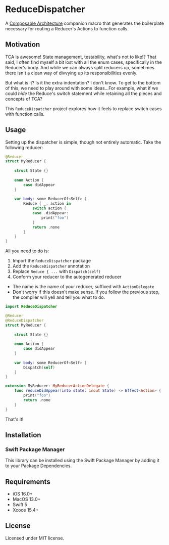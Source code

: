 # ReduceDispatcher
A [Composable Architecture](https://github.com/pointfreeco/swift-composable-architecture) companion 
macro that generates the boilerplate necessary for routing a Reducer's Actions to function calls.

## Motivation
TCA is awesome! State management, testability, what's not to like!? That said, I often find 
myself a bit lost with all the enum cases, specifically in the Reducer's body. And while we can 
always split reducers up, sometimes there isn't a clean way of divvying up its responsibilities evenly.

But what is it? Is it the extra indentation? I don't know. To get to the bottom of this, we need to play 
around with some ideas...For example, what if we could _hide_ the Reduce's switch statement while retaining 
all the pieces and concepts of TCA?

This `ReduceDispatcher` project explores how it feels to replace switch cases with function calls.

## Usage

Setting up the dispatcher is simple, though not entirely automatic. Take the following reducer:

```swift
@Reducer
struct MyReducer {
    
    struct State {}
    
    enum Action {
        case didAppear
    }
    
    var body: some ReducerOf<Self> {
        Reduce { _, action in
            switch action {
            case .didAppear:
                print("foo")
            }
            return .none 
        }
    }
}
```

All you need to do is:

1. Import the `ReduceDispatcher` package
2. Add the `ReduceDispatcher` annotation
3. Replace `Reduce { ...` with `Dispatch(self)`
4. Conform your reducer to the autogenerated reducer
  - The name is the name of your reducer, suffixed with `ActionDelegate`
  - Don't worry if this doesn't make sense. If you follow the previous 
    step, the compiler will yell and tell you what to do.

```swift
import ReduceDispatcher

@Reducer
@ReduceDispatcher
struct MyReducer {
    
    struct State {}
    
    enum Action {
        case didAppear
    }
    
    var body: some ReducerOf<Self> {
        Dispatch(self)
    }
}

extension MyReducer: MyReducerActionDelegate {
    func reduceDidAppear(into state: inout State) -> Effect<Action> {
        print("foo")
        return .none
    }
}
```

That's it!

## Installation

### Swift Package Manager

This library can be installed using the Swift Package Manager by adding it to your Package Dependencies.

## Requirements

- iOS 16.0+
- MacOS 13.0+
- Swift 5
- Xcoce 15.4+

## License

Licensed under MIT license.
